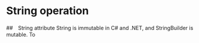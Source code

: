 # String operation
##　String attribute
   String is immutable in C# and .NET, and StringBuilder is mutable. To
